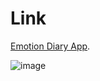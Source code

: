 # Link

[Emotion Diary App](https://gutae-diary-project.web.app/).

![image](https://user-images.githubusercontent.com/65030854/176328834-bdefcd34-481f-46ff-b288-fbca606e2e1b.png)
